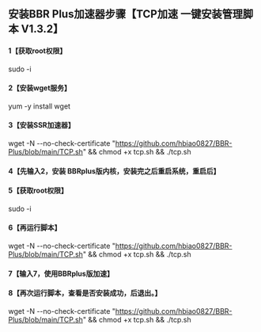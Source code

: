 ## 安装BBR Plus加速器步骤【TCP加速 一键安装管理脚本 V1.3.2】
#### 1【获取root权限】
sudo -i
#### 2【安装wget服务】
yum -y install wget
#### 3【安装SSR加速器】
wget -N --no-check-certificate "https://github.com/hbiao0827/BBR-Plus/blob/main/TCP.sh" && chmod +x tcp.sh && ./tcp.sh
#### 4【先输入2，安装 BBRplus版内核，安装完之后重启系统，重启后】
#### 5【获取root权限】
sudo -i
#### 6【再运行脚本】
wget -N --no-check-certificate "https://github.com/hbiao0827/BBR-Plus/blob/main/TCP.sh" && chmod +x tcp.sh && ./tcp.sh
#### 7【输入7，使用BBRplus版加速】
#### 8【再次运行脚本，查看是否安装成功，后退出。】
wget -N --no-check-certificate "https://github.com/hbiao0827/BBR-Plus/blob/main/TCP.sh" && chmod +x tcp.sh && ./tcp.sh
